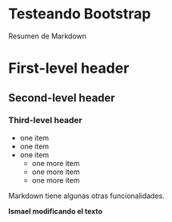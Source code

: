 # Testeando Bootstrap

Resumen de Markdown

# First-level header

## Second-level header

### Third-level header

- one item
- one item
- one item
  - one more item
  - one more item
  - one more item

Markdown tiene algunas otras funcionalidades.

**Ismael modificando el texto**
